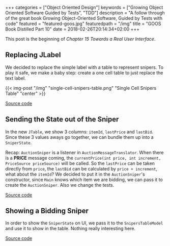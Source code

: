 +++
categories = ["Object Oriented Design"]
keywords = ["Growing Object Oriented Software Guided by Tests", "TDD"]
description = "A follow through of the great book Growing Object-Oriented Software, Guided by Tests with code"
featured = "featured-goos.jpg"
featuredpath = "/img"
title = "GOOS Book Distilled Part 10"
date = 2018-02-26T20:14:34+02:00
+++

This post is the beginning of *Chapter 15 Towards a Real User Interface*.

## Replacing JLabel

We decided to replace the simple label with a table to represent snipers. To play it safe, we make a baby step: create a one cell table to just replace the text label.

{{< img-post "/img" "single-cell-snipers-table.png" "Single Cell Snipers Table" "center" >}}

[Source code](https://github.com/lvguowei/GOOS/commit/7f33fdb6363a041c105a731b79c1cd2c2db962fd)

## Sending the State out of the Sniper

In the new `JTable`, we show 3 columns: `itemId`, `lastPrice` and `lastBid`. Since these 3 values aways go together, we can bundle them up into a `SniperState`.

Recap: `AuctionSniper` is a listener in `AuctionMessageTranslator`. When there is a **PRICE** message coming, the `currentPrice(int price, int increment, PriceSource priceSource)` will be called.
So the `lastPrice` can be taken directly from `price`, the `lastBid` can be calculated by `price + increment`, what about the `itemId`? We decided to put it in the `AuctionSniper`'s constructor, since `Main` knows which item we are bidding, we can pass it to create the `AuctionSniper`. Also we change the tests.

[Source code](https://github.com/lvguowei/GOOS/commit/4ec304248df6691c521fddbc5a8b9fe31d2e06d7)

## Showing a Bidding Sniper

In order to show the `SniperState` on UI, we pass it to the `SnipersTableModel` and use it to show in the table. Nothing really interesting here.

[Source code](https://github.com/lvguowei/GOOS/commit/fe390e8a73c576f4c2340452bc9caae4a7d0f634)
